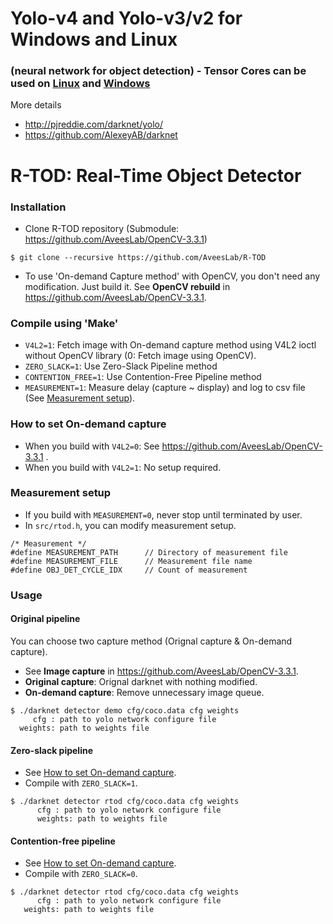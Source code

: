 # Yolo-v4 and Yolo-v3/v2 for Windows and Linux
### (neural network for object detection) - Tensor Cores can be used on [Linux](https://github.com/AlexeyAB/darknet#how-to-compile-on-linux) and [Windows](https://github.com/AlexeyAB/darknet#how-to-compile-on-windows-using-cmake-gui)

More details
* http://pjreddie.com/darknet/yolo/
* https://github.com/AlexeyAB/darknet

# R-TOD: Real-Time Object Detector

### Installation ###
* Clone R-TOD repository (Submodule: https://github.com/AveesLab/OpenCV-3.3.1)
```
$ git clone --recursive https://github.com/AveesLab/R-TOD
```
* To use 'On-demand Capture method' with OpenCV, you don't need any modification. Just build it. See **OpenCV rebuild** in https://github.com/AveesLab/OpenCV-3.3.1.

### Compile using 'Make' ###
* `V4L2=1`: Fetch image with On-demand capture method using V4L2 ioctl without OpenCV library (0: Fetch image using OpenCV).
* `ZERO_SLACK=1`: Use Zero-Slack Pipeline method
* `CONTENTION_FREE=1`: Use Contention-Free Pipeline method
* `MEASUREMENT=1`: Measure delay (capture ~ display) and log to csv file (See [Measurement setup](#measurement-setup)).

### How to set On-demand capture
* When you build with `V4L2=0`: See https://github.com/AveesLab/OpenCV-3.3.1 .
* When you build with `V4L2=1`: No setup required.

### Measurement setup ###
* If you build with `MEASUREMENT=0`, never stop until terminated by user.
* In `src/rtod.h`, you can modify measurement setup.
```
/* Measurement */
#define MEASUREMENT_PATH      // Directory of measurement file
#define MEASUREMENT_FILE      // Measurement file name
#define OBJ_DET_CYCLE_IDX     // Count of measurement
```

### Usage ###

#### Original pipeline
You can choose two capture method (Orignal capture & On-demand capture).
* See **Image capture** in https://github.com/AveesLab/OpenCV-3.3.1.
* **Original capture**: Orignal darknet with nothing modified.
* **On-demand capture**: Remove unnecessary image queue.
```
$ ./darknet detector demo cfg/coco.data cfg weights 
     cfg : path to yolo network configure file
  weights: path to weights file
```
#### Zero-slack pipeline
* See [How to set On-demand capture](#how-to-set-on--demand-capture).
* Compile with `ZERO_SLACK=1`.
```
$ ./darknet detector rtod cfg/coco.data cfg weights
      cfg : path to yolo network configure file
      weights: path to weights file
```
#### Contention-free pipeline
* See [How to set On-demand capture](#how-to-set-on--demand-capture).
* Compile with `ZERO_SLACK=0`.
```
$ ./darknet detector rtod cfg/coco.data cfg weights
      cfg : path to yolo network configure file
   weights: path to weights file
```
